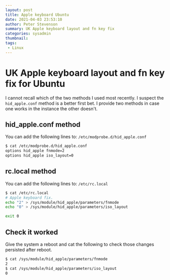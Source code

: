 ```yaml
---
layout: post
title: Apple keyboard Ubuntu
date: 2021-04-03 23:53:10
author: Peter Stevenson
summary: UK Apple keyboard layout and fn key fix
categories: sysadmin
thumbnail:
tags:
 - Linux
---
```


# UK Apple keyboard layout and fn key fix for Ubuntu

I cannot recall which of the two methods I used most recently. I suspect the `hid_apple.conf` method is a better first bet. I provide two methods in case one works in the instance the other doesn't.

## hid_apple.conf method

You can add the following lines to: `/etc/modprobe.d/hid_apple.conf`

```sh
$ cat /etc/modprobe.d/hid_apple.conf
options hid_apple fnmode=2
options hid_apple iso_layout=0
```

## rc.local method

You can add the following lines to: `/etc/rc.local`

```sh
$ cat /etc/rc.local
# Apple keyboard fix.
echo "2" > /sys/module/hid_apple/parameters/fnmode
echo "0" > /sys/module/hid_apple/parameters/iso_layout

exit 0
```

## Check it worked

Give the system a reboot and cat the following to check those changes persisted after reboot.

```sh
$ cat /sys/module/hid_apple/parameters/fnmode
2
$ cat /sys/module/hid_apple/parameters/iso_layout
0
```